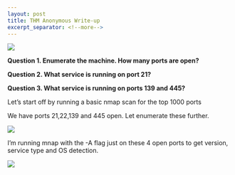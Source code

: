```yaml
---
layout: post
title: THM Anonymous Write-up
excerpt_separator: <!--more-->
---
```

<img src="/img/0.header-image.png">
<!--more-->
<p><b>Question 1. Enumerate the machine.  How many ports are open?</b></p>
<p><b>Question 2. What service is running on port 21?</b></p>
<p><b>Question 3. What service is running on ports 139 and 445?</b></p>
<p>Let’s start off by  running a basic nmap scan for the top 1000 ports</b></p>
<p>We have ports 21,22,139 and 445 open. Let enumerate these further. </p>
<img src="/img/1.basic_nmap_scan.png">
<p>I’m running  mnap with the -A flag just on these 4 open ports to get version, service type and OS detection.</p>
<img src="/img/1.basic_nmap_scan.png">
